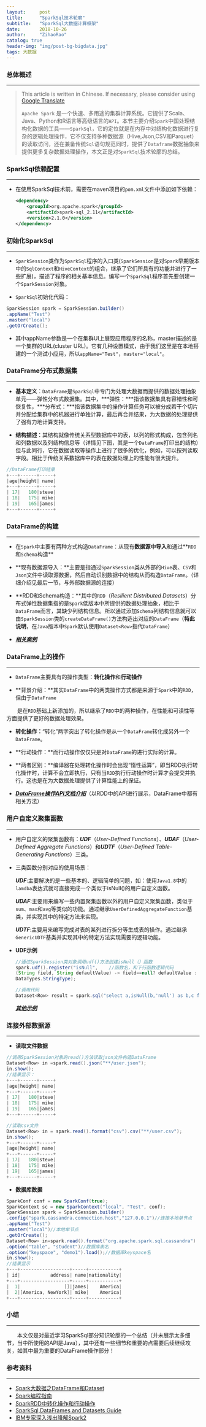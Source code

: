 ```yaml
---
layout:     post
title:      "SparkSql技术轮廓"
subtitle:   "SparkSql大数据计算框架"
date:       2018-10-26
author:     "ZihaoRao"
catalog: true
header-img: "img/post-bg-bigdata.jpg"
tags: 大数据
---
```



### **总体概述**
---
> This article is written in Chinese. If necessary, please consider using [Google Translate](http://translate.google.com/translate?hl=en&sl=auto&tl=en&u=https://steverao.github.io/2018/10/26/SparkSql-Technology-Profile/)
>
> `Apache Spark` 是一个快速、多用途的集群计算系统。它提供了Scala、Java、Python和R语言等高级语言的`API`。本节主要介绍`Spark`中国处理结构化数据的工具——`SparkSql`，它的定位就是在内存中对结构化数据进行复杂的逻辑处理操作，它不仅支持多种数据源（Hive,Json,CSV和Parquet）的读取访问，还在兼备传统`Sql`语句规范同时，提供了`Dataframe`数据抽象来提供更多复杂数据处理操作，本文正是对`SparkSql`技术轮廓的总结。





### **SparkSql依赖配置**
---
- 在使用SparkSql技术前，需要在maven项目的`pom.xml`文件中添加如下依赖：

  ```xml
  <dependency>
      <groupId>org.apache.spark</groupId>
      <artifactId>spark-sql_2.11</artifactId>
      <version>2.1.0</version>
  </dependency> 
  ```


### **初始化SparkSql**
---

- `SparkSession`类作为`SparkSql`程序的入口类(`SparkSession`是对`Spark`早期版本中的`SqlContext`和`HiveContext`的组合，继承了它们所具有的功能并进行了一些扩展)，描述了程序的相关基本信息。编写一个`SparkSql`程序首先要创建一个`SparkSession`对象。

- `SparkSql`初始化代码：
```java
SparkSession spark = SparkSession.builder()
.appName("Test")
.master("local")
.getOrCreate();
```

- 其中appName参数是一个在集群UI上展现应用程序的名称，master描述的是一个集群的URL(cluster URL)。它有几种设置模式，由于我们这里是在本地搭建的一个测试小应用，所以`appName="Test"`，`master="local"`。





### **DataFrame分布式数据集**
---

- **基本定义**：`DataFrame`是`SparkSql`中专门为处理大数据而提供的数据处理抽象单元——弹性分布式数据集。其中，***弹性：***指该数据集具有容错性和可恢复性，***分布式：***指该数据集中的操作计算任务可以被分成若干个切片并分配给集群中的机器进行单独计算，最后再合并结果，为大数据的处理提供了强有力地计算支持。



- **结构描述**：其结构就像传统关系型数据库中的表，以列的形式构成，包含列名和列数据以及列结构信息等（详情见下图，其是一个`DataFrame`打印出的结构）但与此同行，它在数据读取等操作上进行了很多的优化，例如，可以按列读取字段。相比于传统关系数据库中的表在数据处理上的性能有很大提升。
```java
//DataFrame打印结果
+---+------+-----+
|age|height| name|
+---+------+-----+
| 17|   180|steve|
| 18|   175| mike|
| 19|   165|james|
+---+------+-----+
```



### **DataFrame的构建**
---

- 在`Spark`中主要有两种方式构造`DataFrame`：从现有**数据源中导入**和通过**`RDD`和`Schema`构造**

- **现有数据源导入：**主要是指通过`SparkSession`类从外部的`Hive`表、`CSV`和`Json`文件中读取源数据，然后自动识别数据中的结构从而构造`DataFrame`。（详细介绍见最后一节，与外部数据源的连接）

- **RDD和Schema构造：**其中的`RDD`（*Resilient Distributed Datasets*）分布式弹性数据集指的是`Spark`低版本中所提供的数据处理抽象，相比于`DataFrame`而言，其缺少列结构信息。所以通过添加`Schema`列结构信息就可以由`SparkSession`类的`createDataFrame()`方法构造出对应的`DataFrame`（**特此说明**，在`Java`版本中`Spark`默认使用`Dataset<Row>`指代`DataFrame`）

- [***相关案例***](http://spark.apachecn.org/docs/cn/2.2.0/sql-programming-guide.html#rdd%E7%9A%84%E4%BA%92%E6%93%8D%E4%BD%9C%E6%80%A7)



### **DataFrame上的操作**
---

- `DataFrame`主要具有的操作类型：**转化操作**和**行动操作**

- **背景介绍：**其实`DataFrame`中的两类操作方式都是来源于`Spark`中的`RDD`，但由于`DataFrame`

&emsp;&emsp;是在`RDD`基础上新添加的，所以继承了`RDD`中的两种操作，在性能和可读性等方面提供了更好的数据处理效果。

- **转化操作：**“转化”两字突出了转化操作是从一个`DataFrame`转化成另外一个`DataFrame`。

- **行动操作：**而行动操作仅仅只是对`DataFrame`的进行实际的计算。

- **两者区别：**编译器在处理转化操作时会出现“惰性运算”，即当RDD执行转化操作时，计算不会立即执行，只有当`RDD`执行行动操作时计算才会提交并执行。这也是在为大数据处理提供了计算性能上的保证。

- [***DataFrame操作API文档介绍***](http://spark.apachecn.org/docs/cn/2.2.0/rdd-programming-guide.html#transformations%E8%BD%AC%E6%8D%A2)（以RDD中的API进行展示，DataFrame中都有相关方法）



### **用户自定义聚集函数**
---

- 用户自定义的聚集函数有：***UDF***（*User-Defined Functions*）、***UDAF***（*User-Defined Aggregate Functions*）和***UDTF***（*User-Defined Table-Generating Functions*）三类。

- 三类函数分别对应的使用场景：

   ***UDF***:主要解决的是一些基本的、逻辑简单的问题，如：使用`Java1.8`中的`lamdba`表达式就可直接完成一个类似于isNull()的用户自定义函数。

   ***UDAF***:主要用来编写一些内置聚集函数以外的用户自定义聚集函数，类似于`sum`、`max`和`avg`等类似的功能。通过继承`UserDefinedAggregateFunction`基类，并实现其中的特定方法来实现。

   ***UDTF***:主要用来编写完成对表的某列进行拆分等生成表的操作。通过继承`GenericUDTF`基类并实现其中的特定方法实现需要的逻辑功能。 

- **UDF示例**

   ```java
   //通过SparkSession类对象调用udf()方法创建isNull（）函数
   spark.udf().register("isNull",    //函数名，和下行函数逻辑代码
   (String field, String defaultValue) -> field==null? defaultValue : field,
   DataTypes.StringType);

   //调用代码
   Dataset<Row> result = spark.sql("select a,isNull(b,'null') as b,c from table1");
   ```

   ***[其他示例](http://spark.apachecn.org/docs/cn/2.2.0/sql-programming-guide.html#aggregations)***



### **连接外部数据源**
---

- **读取文件数据**
```java
//调用SparkSession对象的read()方法读取json文件构造DataFrame
Dataset<Row> in =spark.read().json("**/user.json");
in.show();
//结果显示：
+---+------+-----+
|age|height| name|
+---+------+-----+
| 17|   180|steve|
| 18|   175| mike|
| 19|   165|james|
+---+------+-----+
```
```java
//读取csv文件
Dataset<Row> in = spark.read().format("csv").csv("**/user.csv");
in.show();
+---+------+-----+
|age|height| name|
+---+------+-----+
| 17|   180|steve|
| 18|   175| mike|
| 19|   165|james|
+---+------+-----+
```



- **数据库数据**
```java
SparkConf conf = new SparkConf(true);
SparkContext sc = new SparkContext("local", "Test", conf);
SparkSession spark = SparkSession.builder()
.config("spark.cassandra.connection.host","127.0.0.1")//连接本地单节点
.appName("Test")
.master("local")//本地单节点
.getOrCreate();
Dataset<Row> in=spark.read().format("org.apache.spark.sql.cassandra")
.option("table", "student")//数据库表名
.option("keyspace", "demo1").load();//数据库keyspace名
in.show();
//结果显示
+---+------------------+-----+-----------+
| id|           address| name|nationality|
+---+------------------+-----+-----------+
|  1|                []|james|    America|
|  2|[America, NewYork]| mike|    America|
+---+------------------+-----+-----------+
```

### 小结
---
&emsp;&emsp;本文仅是对最近学习SparkSql部分知识轮廓的一个总结（并未展示太多细节，当中所使用的API是Java），其中还有一些细节和重要的点需要后续继续攻关，如其中最为重要的DataFrame操作部分！


### **参考资料**
---
- [Spark大数据之DataFrame和Dataset](https://zhuanlan.zhihu.com/p/29830732)
- [Spark编程指南](http://spark.apachecn.org/docs/cn/2.2.0/rdd-programming-guide.html)
- [SparkRDD中转化操作和行动操作](https://blog.csdn.net/YQlakers/article/details/76056413)
- [SparkSql,DataFrames and Datasets Guide](http://spark.apachecn.org/docs/cn/2.2.0/sql-programming-guide.html#spark-sql-dataframes-and-datasets-guide)
- [IBM专家深入浅出降解Spark2](http://www.10tiao.com/html/157/201607/2653159975/1.html)

